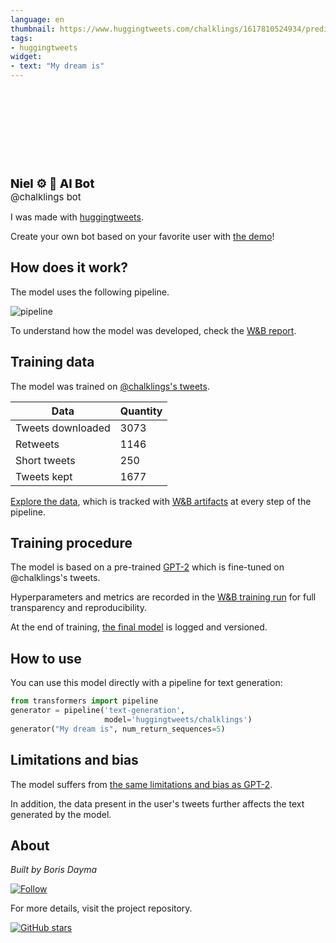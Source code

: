 ```yaml
---
language: en
thumbnail: https://www.huggingtweets.com/chalklings/1617810524934/predictions.png
tags:
- huggingtweets
widget:
- text: "My dream is"
---
```


<div>
<div style="width: 132px; height:132px; border-radius: 50%; background-size: cover; background-image: url('https://pbs.twimg.com/profile_images/1372875234630598657/AjLGJ8S8_400x400.jpg')">
</div>
<div style="margin-top: 8px; font-size: 19px; font-weight: 800">Niel ⚙ 🤖 AI Bot </div>
<div style="font-size: 15px">@chalklings bot</div>
</div>

I was made with [huggingtweets](https://github.com/borisdayma/huggingtweets).

Create your own bot based on your favorite user with [the demo](https://colab.research.google.com/github/borisdayma/huggingtweets/blob/master/huggingtweets-demo.ipynb)!

## How does it work?

The model uses the following pipeline.

![pipeline](https://github.com/borisdayma/huggingtweets/blob/master/img/pipeline.png?raw=true)

To understand how the model was developed, check the [W&B report](https://wandb.ai/wandb/huggingtweets/reports/HuggingTweets-Train-a-Model-to-Generate-Tweets--VmlldzoxMTY5MjI).

## Training data

The model was trained on [@chalklings's tweets](https://twitter.com/chalklings).

| Data | Quantity |
| --- | --- |
| Tweets downloaded | 3073 |
| Retweets | 1146 |
| Short tweets | 250 |
| Tweets kept | 1677 |

[Explore the data](https://wandb.ai/wandb/huggingtweets/runs/2sqd8rq6/artifacts), which is tracked with [W&B artifacts](https://docs.wandb.com/artifacts) at every step of the pipeline.

## Training procedure

The model is based on a pre-trained [GPT-2](https://huggingface.co/gpt2) which is fine-tuned on @chalklings's tweets.

Hyperparameters and metrics are recorded in the [W&B training run](https://wandb.ai/wandb/huggingtweets/runs/s0popiel) for full transparency and reproducibility.

At the end of training, [the final model](https://wandb.ai/wandb/huggingtweets/runs/s0popiel/artifacts) is logged and versioned.

## How to use

You can use this model directly with a pipeline for text generation:

```python
from transformers import pipeline
generator = pipeline('text-generation',
                     model='huggingtweets/chalklings')
generator("My dream is", num_return_sequences=5)
```

## Limitations and bias

The model suffers from [the same limitations and bias as GPT-2](https://huggingface.co/gpt2#limitations-and-bias).

In addition, the data present in the user's tweets further affects the text generated by the model.

## About

*Built by Boris Dayma*

[![Follow](https://img.shields.io/twitter/follow/borisdayma?style=social)](https://twitter.com/intent/follow?screen_name=borisdayma)

For more details, visit the project repository.

[![GitHub stars](https://img.shields.io/github/stars/borisdayma/huggingtweets?style=social)](https://github.com/borisdayma/huggingtweets)
